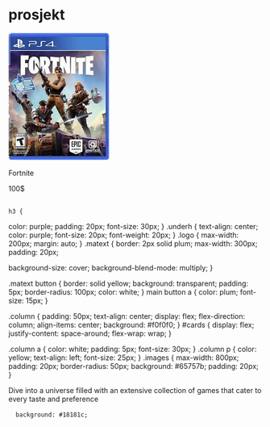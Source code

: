 # prosjekt

 <div class="column">
        <div class="row1">
          <div class="img1">
            <a href="clickky.html"
              ><img src="bilder/gamescomp/fornite.jpg" alt="fornite"
            /></a>
            <p>
              Fortnite
              <a href="cart.html"><i class="fas fas fa-shopping-bag"></i></a>
            </p>
            <p>100$</p>
          </div>
        </div>
      </div>

 <script
      src="https://kit.fontawesome.com/a076d05399.js"
      crossorigin="anonymous"
    ></script>

    h3 {

color: purple;
padding: 20px;
font-size: 30px;
}
.underh {
text-align: center;
color: purple;
font-size: 20px;
font-weight: 20px;
}
.logo {
max-width: 200px;
margin: auto;
}
.matext {
border: 2px solid plum;
max-width: 300px;
padding: 20px;

background-size: cover;
background-blend-mode: multiply;
}

.matext button {
border: solid yellow;
background: transparent;
padding: 5px;
border-radius: 100px;
color: white;
}
main button a {
color: plum;
font-size: 15px;
}

.column {
padding: 50px;
text-align: center;
display: flex;
flex-direction: column;
align-items: center;
background: #f0f0f0;
}
#cards {
display: flex;
justify-content: space-around;
flex-wrap: wrap;
}

.column a {
color: white;
padding: 5px;
font-size: 30px;
}
.column p {
color: yellow;
text-align: left;
font-size: 25px;
}
.images {
max-width: 800px;
padding: 20px;
border-radius: 50px;
background: #65757b;
padding: 20px;
}
  <div class="textbox">
    <p>Dive into a universe filled with an extensive collection of games that cater to every taste and preference</p>

      background: #18181c;

 